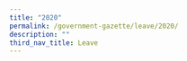 ```yaml
---
title: "2020"
permalink: /government-gazette/leave/2020/
description: ""
third_nav_title: Leave
---
```

